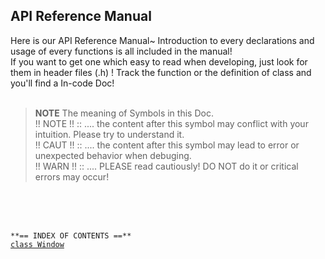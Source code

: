 ## API Reference Manual

Here is our API Reference Manual~ Introduction to every declarations and usage of every functions is all included in the manual!<br>
If you want to get one which easy to read when developing, just look for them in header files (.h) ! Track the function or the definition of class and you'll find a In-code Doc!<br><br>

> **NOTE** The meaning of Symbols in this Doc.<br>
> !! NOTE !! :: .... the content after this symbol may conflict with your intuition. Please try to understand it.<br>
> !! CAUT !! :: .... the content after this symbol may lead to error or unexpected behavior when debuging.<br>
> !! WARN !! :: .... PLEASE read cautiously! DO NOT do it or critical errors may occur!

<br><br><br>

`**== INDEX OF CONTENTS ==**` <br>
[`class Window`](./window.md)<br>
[]()